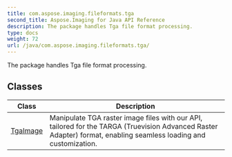 ```yaml
---
title: com.aspose.imaging.fileformats.tga
second_title: Aspose.Imaging for Java API Reference
description: The package handles Tga file format processing.
type: docs
weight: 72
url: /java/com.aspose.imaging.fileformats.tga/
---
```


The package handles Tga file format processing.


## Classes

| Class | Description |
| --- | --- |
| [TgaImage](../com.aspose.imaging.fileformats.tga/tgaimage) | Manipulate TGA raster image files with our API, tailored for the TARGA (Truevision Advanced Raster Adapter) format, enabling seamless loading and customization. |
